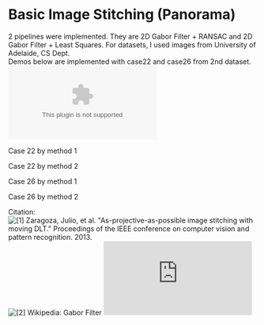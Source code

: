 # Basic Image Stitching (Panorama)
  
2 pipelines were implemented. They are 2D Gabor Filter + RANSAC and 2D Gabor Filter + Least Squares. 
For datasets, I used images from University of Adelaide, CS Dept.  
Demos below are implemented with case22 and case26 from 2nd dataset.  
![Dataset Link](https://cs.adelaide.edu.au/~tjchin/apap/files/images2.zip)  

Case 22 by method 1  
  
  
Case 22 by method 2  
  
  
Case 26 by method 1  
  
  
Case 26 by method 2  
  
  
Citation:  
![\[1\] Zaragoza, Julio, et al. "As-projective-as-possible image stitching with moving DLT." Proceedings of the IEEE conference on computer vision and pattern recognition. 2013.](https://cs.adelaide.edu.au/~tjchin/apap/)  
![\[2\] Wikipedia: Gabor Filter](https://en.wikipedia.org/wiki/Gabor_filter)
![\[3\] Bethel, J. "Least squares image matching for CE604." Purdue University (1997).](https://engineering.purdue.edu/~bethel/main1.pdf)
